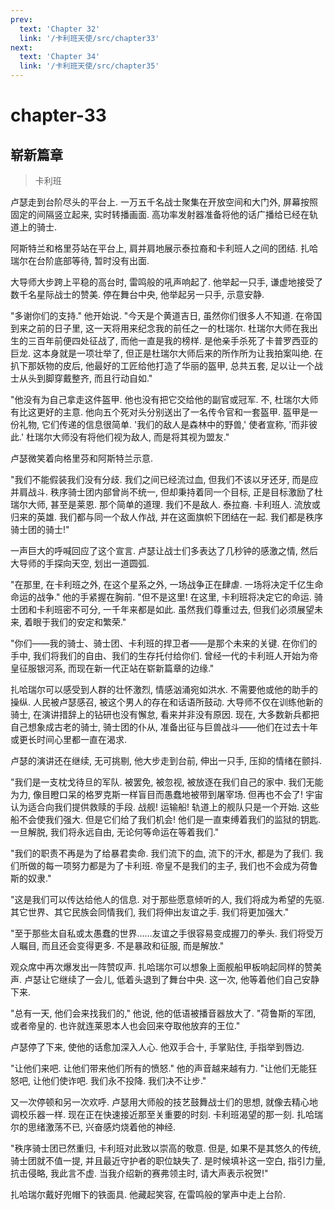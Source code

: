 ```yaml
---
prev:
  text: 'Chapter 32'
  link: '/卡利班天使/src/chapter33'
next:
  text: 'Chapter 34'
  link: '/卡利班天使/src/chapter35'
---
```


# chapter-33

## 崭新篇章

> 卡利班

卢瑟走到台阶尽头的平台上. 一万五千名战士聚集在开放空间和大门外, 屏幕按照固定的间隔竖立起来, 实时转播画面. 高功率发射器准备将他的话广播给已经在轨道上的骑士.

阿斯特兰和格里芬站在平台上, 肩并肩地展示泰拉裔和卡利班人之间的团结. 扎哈瑞尔在台阶底部等待, 暂时没有出面.

大导师大步跨上平稳的高台时, 雷鸣般的吼声响起了. 他举起一只手, 谦虚地接受了数千名星际战士的赞美. 停在舞台中央, 他举起另一只手, 示意安静.

"多谢你们的支持." 他开始说. "今天是个黄道吉日, 虽然你们很多人不知道. 在帝国到来之前的日子里, 这一天将用来纪念我的前任之一的杜瑞尔. 杜瑞尔大师在我出生的三百年前便四处征战了, 而他一直是我的榜样. 是他亲手杀死了卡普罗西亚的巨龙. 这本身就是一项壮举了, 但正是杜瑞尔大师后来的所作所为让我拍案叫绝. 在扒下那妖物的皮后, 他最好的工匠给他打造了华丽的盔甲, 总共五套, 足以让一个战士从头到脚穿戴整齐, 而且行动自如."

"他没有为自己拿走这件盔甲. 他也没有把它交给他的副官或冠军. 不, 杜瑞尔大师有比这更好的主意. 他向五个死对头分别送出了一名传令官和一套盔甲. 盔甲是一份礼物, 它们传递的信息很简单. '我们的敌人是森林中的野兽,' 使者宣称, '而非彼此.' 杜瑞尔大师没有将他们视为敌人, 而是将其视为盟友."

卢瑟微笑着向格里芬和阿斯特兰示意.

"我们不能假装我们没有分歧. 我们之间已经流过血, 但我们不该以牙还牙, 而是应并肩战斗. 秩序骑士团内部曾尚不统一, 但却秉持着同一个目标, 正是目标激励了杜瑞尔大师, 甚至是莱恩. 那个简单的道理. 我们不是敌人. 泰拉裔. 卡利班人. 流放或归来的英雄. 我们都与同一个敌人作战, 并在这面旗帜下团结在一起. 我们都是秩序骑士团的骑士!"

一声巨大的呼喊回应了这个宣言. 卢瑟让战士们多表达了几秒钟的感激之情, 然后大导师的手探向天空, 划出一道圆弧.

"在那里, 在卡利班之外, 在这个星系之外, 一场战争正在肆虐. 一场将决定千亿生命命运的战争." 他的手紧握在胸前. "但不是这里! 在这里, 卡利班将决定它的命运. 骑士团和卡利班密不可分, 一千年来都是如此. 虽然我们尊重过去, 但我们必须展望未来, 着眼于我们的安定和繁荣."

"你们——我的骑士、骑士团、卡利班的捍卫者——是那个未来的关键. 在你们的手中, 我们将我们的自由、我们的生存托付给你们. 曾经一代的卡利班人开始为帝皇征服银河系, 而现在新一代正站在崭新篇章的边缘."

扎哈瑞尔可以感受到人群的壮怀激烈, 情感汹涌宛如洪水. 不需要他或他的助手的操纵. 人民被卢瑟感召, 被这个男人的存在和话语所鼓动. 大导师不仅在训练他新的骑士, 在演讲措辞上的钻研也没有懈怠, 看来并非没有原因. 现在, 大多数新兵都把自己想象成古老的骑士, 骑士团的仆从, 准备出征与巨兽战斗——他们在过去十年或更长时间心里都一直在渴求.

卢瑟的演讲还在继续, 无可挑剔, 他大步走到台前, 伸出一只手, 压抑的情绪在颤抖.

"我们是一支枕戈待旦的军队. 被罢免, 被忽视, 被放逐在我们自己的家中. 我们无能为力, 像目瞪口呆的格罗克斯一样盲目而愚蠢地被带到屠宰场. 但再也不会了! 宇宙认为适合向我们提供救赎的手段. 战舰! 运输船! 轨道上的舰队只是一个开始. 这些船不会使我们强大. 但是它们给了我们机会! 他们是一直束缚着我们的监狱的钥匙. 一旦解脱, 我们将永远自由, 无论何等命运在等着我们."

"我们的职责不再是为了给暴君卖命. 我们流下的血, 流下的汗水, 都是为了我们. 我们所做的每一项努力都是为了卡利班. 帝皇不是我们的主子, 我们也不会成为荷鲁斯的奴隶."

"这是我们可以传达给他人的信息. 对于那些愿意倾听的人, 我们将成为希望的先驱. 其它世界、其它民族会同情我们, 我们将伸出友谊之手. 我们将更加强大."

"至于那些太自私或太愚蠢的世界……友谊之手很容易变成握刀的拳头. 我们将受万人瞩目, 而且还会变得更多. 不是暴政和征服, 而是解放."

观众席中再次爆发出一阵赞叹声. 扎哈瑞尔可以想象上面舰船甲板响起同样的赞美声. 卢瑟让它继续了一会儿, 低着头退到了舞台中央. 这一次, 他等着他们自己安静下来.

"总有一天, 他们会来找我们的," 他说, 他的低语被播音器放大了. "荷鲁斯的军团, 或者帝皇的. 也许就连莱恩本人也会回来夺取他放弃的王位."

卢瑟停了下来, 使他的话愈加深入人心. 他双手合十, 手掌贴住, 手指举到唇边.

"让他们来吧. 让他们带来他们所有的愤怒." 他的声音越来越有力. "让他们无能狂怒吧, 让他们使诈吧. 我们永不投降. 我们决不让步."

又一次停顿和另一次欢呼. 卢瑟用大师般的技艺鼓舞战士们的思想, 就像去精心地调校乐器一样. 现在正在快速接近那至关重要的时刻. 卡利班渴望的那一刻. 扎哈瑞尔的思绪激荡不已, 兴奋感灼烧着他的神经.

"秩序骑士团已然重归, 卡利班对此致以崇高的敬意. 但是, 如果不是其悠久的传统, 骑士团就不值一提, 并且最近守护者的职位缺失了. 是时候填补这一空白, 指引力量, 抗击侵略, 我此言不虚. 当我介绍新的赛弗领主时, 请大声表示祝贺!"

扎哈瑞尔戴好兜帽下的铁面具. 他藏起笑容, 在雷鸣般的掌声中走上台阶.
